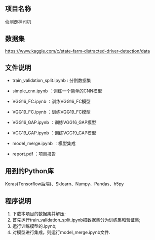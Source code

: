 ## 项目名称

侦测走神司机

## 数据集
https://www.kaggle.com/c/state-farm-distracted-driver-detection/data

## 文件说明

* train_validation_split.ipynb : 分割数据集

* simple_cnn.ipynb             ：训练一个简单的CNN模型

* VGG16_FC.ipynb               ：训练VGG16_FC模型

* VGG19_FC.ipynb               ：训练VGG19_FC模型

* VGG16_GAP.ipynb              ：训练VGG16_GAP模型

* VGG19_GAP.ipynb              ：训练VGG19_GAP模型

* model_merge.ipynb            ：模型集成

* report.pdf                   ：项目报告


## 用到的Python库

Keras(Tensorflow后端)、Sklearn、Numpy、Pandas、h5py


## 程序说明

1. 下载本项目的数据集并解压;
2. 首先运行train_validation_split.ipynb把数据集分为训练集和验证集;
3. 运行训练模型的.ipynb;
4. 对模型进行集成，则运行model_merge.ipynb文件.

